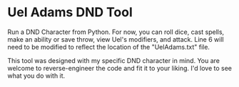 # Uel Adams DND Tool

Run a DND Character from Python. For now, you can roll dice, cast spells, make an ability or save throw, view Uel's modifiers, and attack. 
Line 6 will need to be modified to reflect the location of the "UelAdams.txt" file. 

This tool was designed with my specific DND character in mind. You are welcome to reverse-engineer the code and fit it to your liking. I'd love to see what you do with it. 

